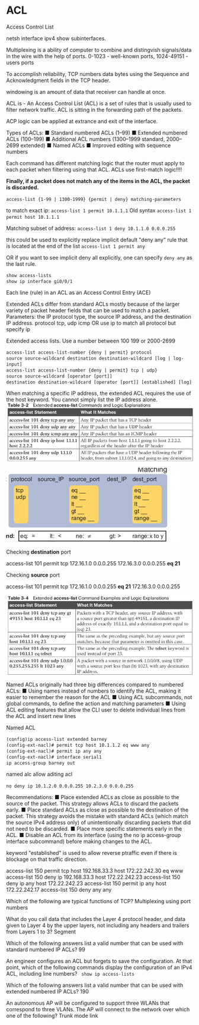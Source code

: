 # ACL
Access Control List

netsh interface ipv4 show subinterfaces. 

Multiplexing is a ability of computer to combine and distingvish signals/data in the wire with the help of ports.
0-1023 - well-known ports, 1024-49151 - users ports

To accomplish reliability, TCP numbers data bytes using the Sequence and Acknowledgment fields in the TCP header.

windowing is an amount of data that receiver can handle at once. 

ACL is  - An Access Control List (ACL) is a set of rules that is usually used to filter network traffic. 
ACL is sitting in the forwarding path of the packets.

ACP logic can be applied at  extrance and exit of the interface.

Types of ACLs:
■ Standard numbered ACLs (1–99)
■ Extended numbered ACLs (100–199)
■ Additional ACL numbers (1300–1999 standard, 2000–2699 extended)
■ Named ACLs
■ Improved editing with sequence numbers

Each command has different matching logic that the router must apply to each packet when filtering using that ACL.
ACLs use first-match logic!!!!

**Finally, if a packet does not match any of the items in the ACL, the packet is discarded.**

`access-list {1-99 | 1300-1999} {permit | deny} matching-parameters`

to match exact ip:
`access-list 1 permit 10.1.1.1`
Old syntax
`access-list 1 permit host 10.1.1.1`

Matching subset of address:
`access-list 1 deny 10.1.1.0 0.0.0.255`

this could be used to explicitly replace implicit default "deny any" rule that is located at the end of the list
`access-list 1 permit any`

OR if you want to see implicit deny all explicitly, one can specify `deny any` as the last rule.

```
show access-lists
show ip interface gi0/0/1
```

Each line (rule) in an ACL as an Access Control Entry (ACE)

Extended ACLs differ from standard ACLs mostly because of the larger variety of packet header fields that can be used to match a packet.
Parameters: the IP protocol type, the source IP address, and the destination IP address.
protocol tcp, udp icmp OR use ip to match all protocol but specify ip

Extended access lists. Use a number between 100 199 or 2000-2699

```
access-list access-list-number {deny | permit} protocol 
source source-wildcard destination destination-wildcard [log | log-input] 
access-list access-list-number {deny | permit} tcp | udp} 
source source-wildcard [operator [port]]
destination destination-wildcard [operator [port]] [established] [log]
```

When matching a specific IP address, the extended ACL requires the use of the host keyword. You cannot simply list the IP address alone.
![](vx_images/164385221259387.png)

![](vx_images/60943604816910.png)

Checking **destination** port 

access-list 101 permit tcp 172.16.1.0 0.0.0.255 172.16.3.0 0.0.0.255 **eq 21**

Checking **source** port 

access-list 101 permit tcp 172.16.1.0 0.0.0.255 **eq 21** 172.16.3.0 0.0.0.255 

![](vx_images/550455513606002.png)


Named ACLs originally had three big differences compared to numbered ACLs:
■ Using names instead of numbers to identify the ACL, making it easier to remember the reason for the ACL
■ Using ACL subcommands, not global commands, to define the action and matching parameters 
■ Using ACL editing features that allow the CLI user to delete individual lines from the ACL and insert new lines

Named ACL
```
(config)ip access-list extended barney
(config-ext-nacl)# permit tcp host 10.1.1.2 eq www any
(config-ext-nacl)# permit ip any any
(config-ext-nacl)# interface serial1
ip access-group barney out
```

named alc allow aditing acl 

`no deny ip 10.1.2.0 0.0.0.255 10.2.3.0 0.0.0.255`

Recommendations:
■ Place extended ACLs as close as possible to the source of the packet. This strategy allows ACLs to discard the packets early.
■ Place standard ACLs as close as possible to the destination of the packet. This strategy avoids the mistake with standard ACLs 
(which match the source IPv4 address only) of unintentionally discarding packets that did not need to be discarded.
■ Place more specific statements early in the ACL.
■ Disable an ACL from its interface (using the no ip access-group interface subcommand) before making changes to the ACL.

keyword "established" is used to allow reverse ptraffic even if there is blockage on that traffic direction. 

access-list 150 permit tcp host 192.168.33.3 host 172.22.242.30 eq www
access-list 150 deny ip 192.168.33.3 host 172.22.242.23
access-list 150 deny ip any host 172.22.242.23
access-list 150 permit ip any host 172.22.242.17
access-list 150 deny any any 

Which of the following are typical functions of TCP?
Multiplexing using port numbers

What do you call data that includes the Layer 4 protocol header, and data given to Layer 4 by the upper layers, not including any headers and trailers from Layers 1 to 3?
Segment

Which of the following answers list a valid number that can be used with standard numbered IP ACLs?
99

 An engineer configures an ACL but forgets to save the configuration. At that point, which of the following commands display the configuration of an IPv4 ACL, including line numbers?
` show ip access-lists`

Which of the following answers list a valid number that can be used with extended numbered IP ACLs?
190

 An autonomous AP will be configured to support three WLANs that correspond to three VLANs. The AP will connect to the network over which one of the following?
 Trunk mode link
 
 
